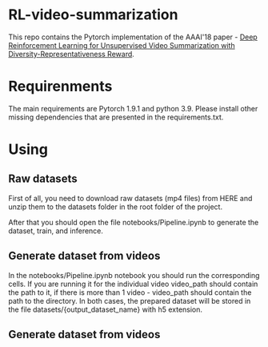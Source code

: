 # RL-video-summarization

This repo contains the Pytorch implementation of the AAAI'18 paper - [Deep Reinforcement Learning for Unsupervised Video Summarization with Diversity-Representativeness Reward](https://arxiv.org/abs/1801.00054). 

# Requirenments
The main requirements are Pytorch 1.9.1 and python 3.9.  Please install other missing dependencies that are presented in the requirements.txt.

# Using
## Raw datasets
First of all, you need to download raw datasets (mp4 files) from HERE and unzip them to the datasets folder in the root folder of the project. 

After that you should open the file notebooks/Pipeline.ipynb to generate the dataset, train, and inference.

## Generate dataset from videos

In the notebooks/Pipeline.ipynb notebook you should run the corresponding cells. If you are running it for the individual video video_path should contain the path to it, if there is more than 1 video - video_path should contain the path to the directory. In both cases, the prepared dataset will be stored in the file datasets/{output_dataset_name} with h5 extension.

## Generate dataset from videos



